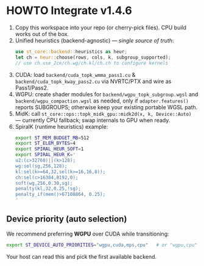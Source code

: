 # HOWTO Integrate v1.4.6

1) Copy this workspace into your repo (or cherry-pick files). CPU build works out of the box.
2) Unified heuristics (backend-agnostic) — *single source of truth*:
   ```rust
   use st_core::backend::heuristics as heur;
   let ch = heur::choose(rows, cols, k, subgroup_supported);
   // use ch.use_2ce/ch.wg/ch.kl/ch.ch to configure kernels
   ```
3) CUDA: load `backend/cuda_topk_wmma_pass1.cu` & `backend/cuda_topk_kway_pass2.cu` via NVRTC/PTX and wire as Pass1/Pass2.
4) WGPU: create shader modules for `backend/wgpu_topk_subgroup.wgsl` and `backend/wgpu_compaction.wgsl` as needed, only if
   `adapter.features()` reports SUBGROUPS; otherwise keep your existing portable WGSL path.
5) MidK: call `st_core::ops::topk_midk_gpu::midk2d(x, k, Device::Auto)` — currently CPU fallback; swap internals to GPU when ready.
6) SpiralK (runtime heuristics) example:
   ```bash
   export ST_MEM_BUDGET_MB=512
   export ST_ELEM_BYTES=4
   export SPIRAL_HEUR_SOFT=1
   export SPIRAL_HEUR_K='
   u2:(c>32768)||(k>128);
   wg:sel(sg,256,128);
   kl:sel(k>=64,32,sel(k>=16,16,8));
   ch:sel(c>16384,8192,0);
   soft(wg,256,0.30,sg);
   penalty(kl,32,0.25,!sg);
   penalty_if(mem()>67108864, 0.25);
   '
   ```

## Device priority (auto selection)
We recommend preferring **WGPU** over CUDA while transitioning:
```bash
export ST_DEVICE_AUTO_PRIORITIES="wgpu,cuda,mps,cpu"   # or "wgpu,cpu"
```
Your host can read this and pick the first available backend.
